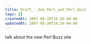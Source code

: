 ```yaml
---
title: Draft_-_Use_Perl_and_Perl_Buzz
tags: []
createdAt: 2007-08-30T16:26-04:00
updatedAt: 2007-08-30T16:26-04:00
---
```


talk about the new Perl Buzz site

